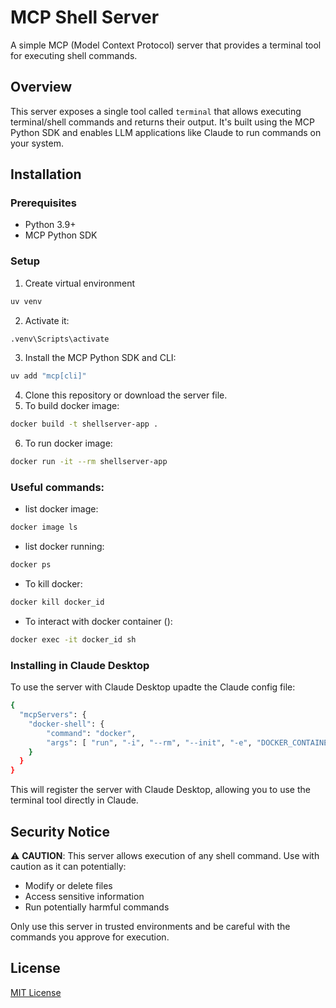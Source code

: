 # MCP Shell Server

A simple MCP (Model Context Protocol) server that provides a terminal tool for executing shell commands.

## Overview

This server exposes a single tool called `terminal` that allows executing terminal/shell commands and returns their output. It's built using the MCP Python SDK and enables LLM applications like Claude to run commands on your system.

## Installation

### Prerequisites

- Python 3.9+
- MCP Python SDK

### Setup
1. Create virtual environment
 ```bash
uv venv
```
2. Activate it:
```bash
.venv\Scripts\activate
```
3. Install the MCP Python SDK and CLI:
```bash
uv add "mcp[cli]"
```
4. Clone this repository or download the server file.
5. To build docker image:
```bash
docker build -t shellserver-app .
```
6. To run docker image: 
```bash
docker run -it --rm shellserver-app
```

### Useful commands:
- list docker image: 
```bash
docker image ls
```
- list docker running: 
```bash
docker ps
```
- To kill docker:
```bash
docker kill docker_id
```
- To interact with docker container ():
```bash
docker exec -it docker_id sh
```

### Installing in Claude Desktop

To use the server with Claude Desktop upadte the Claude config file:

```bash
{
  "mcpServers": {
	"docker-shell": {
		"command": "docker",
		"args": [ "run", "-i", "--rm", "--init", "-e", "DOCKER_CONTAINER=true", "shellserver-app" ]
	}
  }
}
```

This will register the server with Claude Desktop, allowing you to use the terminal tool directly in Claude.

## Security Notice

⚠️ **CAUTION**: This server allows execution of any shell command. Use with caution as it can potentially:
- Modify or delete files
- Access sensitive information
- Run potentially harmful commands

Only use this server in trusted environments and be careful with the commands you approve for execution.

## License

[MIT License](LICENSE)
